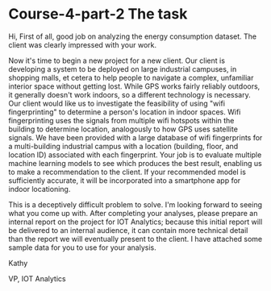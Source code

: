 # Course-4-part-2 The task

Hi,
First of all, good job on analyzing the energy consumption dataset. The client was clearly impressed with your work.

Now it's time to begin a new project for a new client. Our client is developing a system to be deployed on large industrial campuses, in shopping malls, et cetera to help people to navigate a complex, unfamiliar interior space without getting lost. While GPS works fairly reliably outdoors, it generally doesn't work indoors, so a different technology is necessary. Our client would like us to investigate the feasibility of using "wifi fingerprinting" to determine a person's location in indoor spaces. Wifi fingerprinting uses the signals from multiple wifi hotspots within the building to determine location, analogously to how GPS uses satellite signals. We have been provided with a large database of wifi fingerprints for a multi-building industrial campus with a location (building, floor, and location ID) associated with each fingerprint. Your job is to evaluate multiple machine learning models to see which produces the best result, enabling us to make a recommendation to the client. If your recommended model is sufficiently accurate, it will be incorporated into a smartphone app for indoor locationing.

This is a deceptively difficult problem to solve. I'm looking forward to seeing what you come up with. After completing your analyses, please prepare an internal report on the project for IOT Analytics; because this initial report will be delivered to an internal audience, it can contain more technical detail than the report we will eventually present to the client. I have attached some sample data for you to use for your analysis.

 Kathy

VP, IOT Analytics


